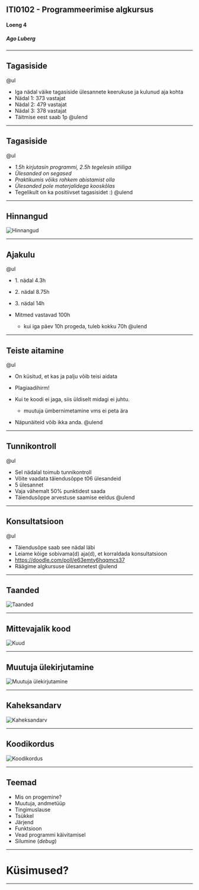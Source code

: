 ## ITI0102 - Programmeerimise algkursus
#### Loeng 4
##### Ago Luberg

---


## Tagasiside

@ul
- Iga nädal väike tagasiside ülesannete keerukuse ja kulunud aja kohta
- Nädal 1: 373 vastajat
- Nädal 2: 479 vastajat
- Nädal 3: 378 vastajat
- Täitmise eest saab 1p
@ulend

---

## Tagasiside

@ul
- _1.5h kirjutasin programmi, 2.5h tegelesin stiiliga_
- _Ülesanded on segased_
- _Praktikumis võiks rohkem abistamist olla_
- _Ülesanded pole materjalidega kooskõlas_
- Tegelikult on ka positiivset tagasisidet :)
@ulend

---

## Hinnangud

![Hinnangud](loeng3/ex_stat.png)

---

## Ajakulu

@ul
- 1\. nädal 4.3h
- 2\. nädal 8.75h
- 3\. nädal 14h
- Mitmed vastavad 100h

  - kui iga päev 10h progeda, tuleb kokku 70h
@ulend

---

## Teiste aitamine

@ul
- On küsitud, et kas ja palju võib teisi aidata
- Plagiaadihirm!
- Kui te koodi ei jaga, siis üldiselt midagi ei juhtu.

  - muutuja ümbernimetamine vms ei peta ära
 
- Näpunäiteid võib ikka anda.
@ulend

---

## Tunnikontroll

@ul
- Sel nädalal toimub tunnikontroll
- Võite vaadata täiendusõppe t06 ülesandeid
- 5 ülesannet
- Vaja vähemalt 50% punktidest saada
- Täiendusõppe arvestuse saamise eeldus 
@ulend

---

## Konsultatsioon

@ul
- Täiendusõpe saab see nädal läbi
- Leiame kõige sobivama(d) aja(d), et korraldada konsultatsioon
- https://doodle.com/poll/e63emty6hqqmcs37
- Räägime algkursuse ülesannetest
@ulend

---

## Taanded

![Taanded](loeng3/code_too_many_indents.png)


---

## Mittevajalik kood

![Kuud](loeng3/code_months.png)

---

## Muutuja ülekirjutamine

![Muutuja ülekirjutamine](loeng3/code_fixed_idcode.png)

---

## Kaheksandarv

![Kaheksandarv](loeng3/code_octal.png)

---

## Koodikordus

![Koodikordus](loeng3/code_repeat_result_string.png)

---

## Teemad

- Mis on progemine?
- Muutuja, andmetüüp
- Tingimuslause
- Tsükkel
- Järjend
- Funktsioon
- Vead programmi käivitamisel
- Silumine (_debug_)

---

# Küsimused?

---
